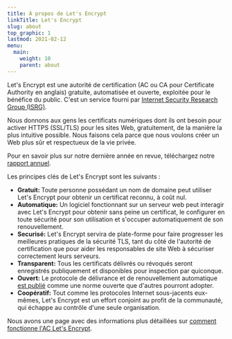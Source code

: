 ```yaml
---
title: À propos de Let's Encrypt
linkTitle: Let's Encrypt
slug: about
top_graphic: 1
lastmod: 2021-02-12
menu:
  main:
    weight: 10
    parent: about
---
```


Let's Encrypt est une autorité de certification (AC ou CA pour Certificate Authority en anglais) gratuite, automatisée et ouverte, exploitée pour le bénéfice du public. C'est un service fourni par [Internet Security Research Group (ISRG)](https://www.abetterinternet.org/).

Nous donnons aux gens les certificats numériques dont ils ont besoin pour activer HTTPS (SSL/TLS) pour les sites Web, gratuitement, de la manière la plus intuitive possible. Nous faisons cela parce que nous voulons créer un Web plus sûr et respectueux de la vie privée.

Pour en savoir plus sur notre dernière année en revue, téléchargez notre [rapport annuel](https://abetterinternet.org/documents/2020-ISRG-Annual-Report.pdf).

Les principes clés de Let's Encrypt sont les suivants :

* <strong>Gratuit: </strong>  Toute personne possédant un nom de domaine peut utiliser Let's Encrypt pour obtenir un certificat reconnu, à coût nul.
* <strong>Automatique:</strong> Un logiciel fonctionnant sur un serveur web peut interagir avec Let's Encrypt pour obtenir sans peine un certificat, le configurer en toute sécurité pour son utilisation et s'occuper automatiquement de son renouvellement.
* <strong>Securisé:</strong> Let's Encrypt servira de plate-forme pour faire progresser les meilleures pratiques de la sécurité TLS, tant du côté de l'autorité de certification que pour aider les responsables de site Web à sécuriser correctement leurs serveurs.
* <strong>Transparent:</strong> Tous les certificats délivrés ou révoqués seront enregistrés publiquement et disponibles pour inspection par quiconque.
* <strong>Ouvert:</strong> Le protocole de délivrance et de renouvellement automatique [est publié](https://tools.ietf.org/html/rfc8555) comme une norme ouverte que d'autres pourront adopter.
* <strong>Coopératif:</strong> Tout comme les protocoles Internet sous-jacents eux-mêmes, Let's Encrypt est un effort conjoint au profit de la communauté, qui échappe au contrôle d'une seule organisation.

Nous avons une page avec des informations plus détaillées sur [comment fonctionne l'AC Let's Encrypt](/how-it-works).
